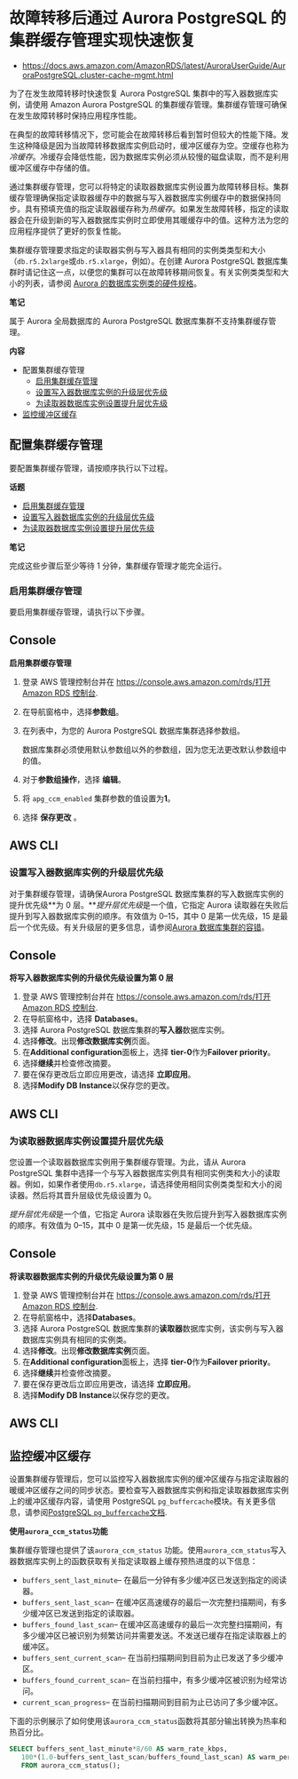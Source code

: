 # 故障转移后通过 Aurora PostgreSQL 的集群缓存管理实现快速恢复

- https://docs.aws.amazon.com/AmazonRDS/latest/AuroraUserGuide/AuroraPostgreSQL.cluster-cache-mgmt.html

为了在发生故障转移时快速恢复 Aurora PostgreSQL 集群中的写入器数据库实例，请使用 Amazon Aurora PostgreSQL 的集群缓存管理。集群缓存管理可确保在发生故障转移时保持应用程序性能。

在典型的故障转移情况下，您可能会在故障转移后看到暂时但较大的性能下降。发生这种降级是因为当故障转移数据库实例启动时，缓冲区缓存为空。空缓存也称为*冷缓存*。冷缓存会降低性能，因为数据库实例必须从较慢的磁盘读取，而不是利用缓冲区缓存中存储的值。

通过集群缓存管理，您可以将特定的读取器数据库实例设置为故障转移目标。集群缓存管理确保指定读取器缓存中的数据与写入器数据库实例缓存中的数据保持同步。具有预填充值的指定读取器缓存称为*热缓存*。如果发生故障转移，指定的读取器会在升级到新的写入器数据库实例时立即使用其暖缓存中的值。这种方法为您的应用程序提供了更好的恢复性能。

集群缓存管理要求指定的读取器实例与写入器具有相同的实例类类型和大小（`db.r5.2xlarge`或`db.r5.xlarge`，例如）。在创建 Aurora PostgreSQL 数据库集群时请记住这一点，以便您的集群可以在故障转移期间恢复。有关实例类类型和大小的列表，请参阅 [Aurora 的数据库实例类的硬件规格](https://docs.aws.amazon.com/AmazonRDS/latest/AuroraUserGuide/Concepts.DBInstanceClass.html#Concepts.DBInstanceClass.Summary)。

**笔记**

属于 Aurora 全局数据库的 Aurora PostgreSQL 数据库集群不支持集群缓存管理。

**内容**

- 配置集群缓存管理
  - [启用集群缓存管理](https://docs.aws.amazon.com/AmazonRDS/latest/AuroraUserGuide/AuroraPostgreSQL.cluster-cache-mgmt.html#AuroraPostgreSQL.cluster-cache-mgmt.Enable)
  - [设置写入器数据库实例的升级层优先级](https://docs.aws.amazon.com/AmazonRDS/latest/AuroraUserGuide/AuroraPostgreSQL.cluster-cache-mgmt.html#AuroraPostgreSQL.cluster-cache-mgmt.Writer)
  - [为读取器数据库实例设置提升层优先级](https://docs.aws.amazon.com/AmazonRDS/latest/AuroraUserGuide/AuroraPostgreSQL.cluster-cache-mgmt.html#AuroraPostgreSQL.cluster-cache-mgmt.Reader)
- [监控缓冲区缓存](https://docs.aws.amazon.com/AmazonRDS/latest/AuroraUserGuide/AuroraPostgreSQL.cluster-cache-mgmt.html#AuroraPostgreSQL.cluster-cache-mgmt.Monitoring)

## 配置集群缓存管理

要配置集群缓存管理，请按顺序执行以下过程。

**话题**

- [启用集群缓存管理](https://docs.aws.amazon.com/AmazonRDS/latest/AuroraUserGuide/AuroraPostgreSQL.cluster-cache-mgmt.html#AuroraPostgreSQL.cluster-cache-mgmt.Enable)
- [设置写入器数据库实例的升级层优先级](https://docs.aws.amazon.com/AmazonRDS/latest/AuroraUserGuide/AuroraPostgreSQL.cluster-cache-mgmt.html#AuroraPostgreSQL.cluster-cache-mgmt.Writer)
- [为读取器数据库实例设置提升层优先级](https://docs.aws.amazon.com/AmazonRDS/latest/AuroraUserGuide/AuroraPostgreSQL.cluster-cache-mgmt.html#AuroraPostgreSQL.cluster-cache-mgmt.Reader)

**笔记**

完成这些步骤后至少等待 1 分钟，集群缓存管理才能完全运行。

### 启用集群缓存管理

要启用集群缓存管理，请执行以下步骤。



## Console

**启用集群缓存管理**

1. 登录 AWS 管理控制台并在 [https://console.aws.amazon.com/rds/打开 Amazon RDS 控制台](https://console.aws.amazon.com/rds/).

2. 在导航窗格中，选择**参数组**。

3. 在列表中，为您的 Aurora PostgreSQL 数据库集群选择参数组。

   数据库集群必须使用默认参数组以外的参数组，因为您无法更改默认参数组中的值。

4. 对于**参数组操作**，选择 **编辑**。

5. 将 `apg_ccm_enabled` 集群参数的值设置为**1**。

6. 选择 **保存更改** 。



## AWS CLI

### 设置写入器数据库实例的升级层优先级

对于集群缓存管理，请确保Aurora PostgreSQL 数据库集群的写入数据库实例的提升优先级**为 0 层。***提升层优先级*是一个值，它指定 Aurora 读取器在失败后提升到写入器数据库实例的顺序。有效值为 0–15，其中 0 是第一优先级，15 是最后一个优先级。有关升级层的更多信息，请参阅[Aurora 数据库集群的容错](https://docs.aws.amazon.com/AmazonRDS/latest/AuroraUserGuide/Concepts.AuroraHighAvailability.html#Aurora.Managing.FaultTolerance)。



## Console

**将写入器数据库实例的升级优先级设置为第 0 层**

1. 登录 AWS 管理控制台并在 [https://console.aws.amazon.com/rds/打开 Amazon RDS 控制台](https://console.aws.amazon.com/rds/).
2. 在导航窗格中，选择 **Databases**。
3. 选择 Aurora PostgreSQL 数据库集群的**写入器**数据库实例。
4. 选择**修改**。出现**修改数据库实例**页面。
5. 在**Additional configuration**面板上，选择 **tier-0**作为**Failover priority**。
6. 选择**继续**并检查修改摘要。
7. 要在保存更改后立即应用更改，请选择 **立即应用**。
8. 选择**Modify DB Instance**以保存您的更改。



## AWS CLI

### 为读取器数据库实例设置提升层优先级

您设置一个读取器数据库实例用于集群缓存管理。为此，请从 Aurora PostgreSQL 集群中选择一个与写入器数据库实例具有相同实例类和大小的读取器。例如，如果作者使用`db.r5.xlarge`，请选择使用相同实例类类型和大小的阅读器。然后将其晋升层级优先级设置为 0。

*提升层优先级*是一个值，它指定 Aurora 读取器在失败后提升到写入器数据库实例的顺序。有效值为 0–15，其中 0 是第一优先级，15 是最后一个优先级。



## Console

**将读取器数据库实例的升级优先级设置为第 0 层**

1. 登录 AWS 管理控制台并在 [https://console.aws.amazon.com/rds/打开 Amazon RDS 控制台](https://console.aws.amazon.com/rds/).
2. 在导航窗格中，选择**Databases**。
3. 选择 Aurora PostgreSQL 数据库集群的**读取器**数据库实例，该实例与写入器数据库实例具有相同的实例类。
4. 选择**修改**。出现**修改数据库实例**页面。
5. 在**Additional configuration**面板上，选择 **tier-0**作为**Failover priority**。
6. 选择**继续**并检查修改摘要。
7. 要在保存更改后立即应用更改，请选择 **立即应用**。
8. 选择**Modify DB Instance**以保存您的更改。



## AWS CLI

## 监控缓冲区缓存

设置集群缓存管理后，您可以监控写入器数据库实例的缓冲区缓存与指定读取器的暖缓冲区缓存之间的同步状态。要检查写入器数据库实例和指定读取器数据库实例上的缓冲区缓存内容，请使用 PostgreSQL `pg_buffercache`模块。有关更多信息，请参阅[PostgreSQL `pg_buffercache`文档](https://www.postgresql.org/docs/current/pgbuffercache.html).

**使用`aurora_ccm_status`功能**

集群缓存管理也提供了该`aurora_ccm_status` 功能。使用`aurora_ccm_status`写入器数据库实例上的函数获取有关指定读取器上缓存预热进度的以下信息：

- `buffers_sent_last_minute`– 在最后一分钟有多少缓冲区已发送到指定的阅读器。
- `buffers_sent_last_scan`– 在缓冲区高速缓存的最后一次完整扫描期间，有多少缓冲区已发送到指定的读取器。
- `buffers_found_last_scan`– 在缓冲区高速缓存的最后一次完整扫描期间，有多少缓冲区已被识别为频繁访问并需要发送。不发送已缓存在指定读取器上的缓冲区。
- `buffers_sent_current_scan`– 在当前扫描期间到目前为止已发送了多少缓冲区。
- `buffers_found_current_scan`– 在当前扫描中，有多少缓冲区被识别为经常访问。
- `current_scan_progress`– 在当前扫描期间到目前为止已访问了多少缓冲区。

下面的示例展示了如何使用该`aurora_ccm_status`函数将其部分输出转换为热率和热百分比。

```sql
SELECT buffers_sent_last_minute*8/60 AS warm_rate_kbps, 
   100*(1.0-buffers_sent_last_scan/buffers_found_last_scan) AS warm_percent 
   FROM aurora_ccm_status();
```